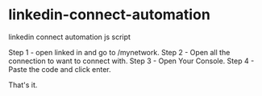 # linkedin-connect-automation
linkedin connect automation js script

Step 1 - open linked in and go to /mynetwork.
Step 2 - Open all the connection to want to connect with.
Step 3 - Open Your Console.
Step 4 - Paste the code and click enter.

That's it.
